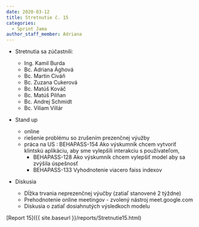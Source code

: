 ```yaml
---
date: 2020-03-12
title: Stretnutie č. 15
categories:
  - Sprint Jama
author_staff_member: Adriana
---
```

- Stretnutia sa zúčastnili:
    - Ing. Kamil Burda
    - Bc. Adriana Ághová
    - Bc. Martin Civáň
    - Bc. Zuzana Cukerová
    - Bc. Matúš Kováč
    - Bc. Matúš Pilňan
    - Bc. Andrej Schmidt
    - Bc. Viliam Villár
- Stand up
    - online
    - riešenie problému so zrušením prezenčnej výužby
    - práca na US : BEHAPASS-154 Ako výskumník chcem vytvoriť klintskú aplikáciu, aby sme vylepšili interakciu s používateľom,
        - BEHAPASS-128 Ako výskumník chcem vylepšiť model aby sa zvýšila úspešnosť
        - BEHAPASS-133 Vyhodnotenie viacero faiss indexov
            
- Diskusia 
    - Dĺžka trvania neprezenčnej výučby (zatiaľ stanovené 2 týždne)
    - Prehodnotenie online meetingov - zvolený nástroj meet.google.com
    - Diskusia o zatiaľ dosiahnutých výsledkoch modelu
        
[Report 15]({{ site.baseurl }}/reports/Stretnutie15.html)

